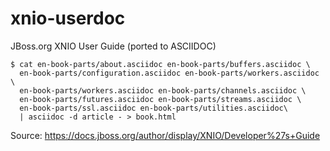 xnio-userdoc
============

JBoss.org XNIO User Guide (ported to ASCIIDOC)

    $ cat en-book-parts/about.asciidoc en-book-parts/buffers.asciidoc \
      en-book-parts/configuration.asciidoc en-book-parts/workers.asciidoc \
      en-book-parts/workers.asciidoc en-book-parts/channels.asciidoc \
      en-book-parts/futures.asciidoc en-book-parts/streams.asciidoc \
      en-book-parts/ssl.asciidoc en-book-parts/utilities.asciidoc\
      | asciidoc -d article - > book.html

Source: https://docs.jboss.org/author/display/XNIO/Developer%27s+Guide
